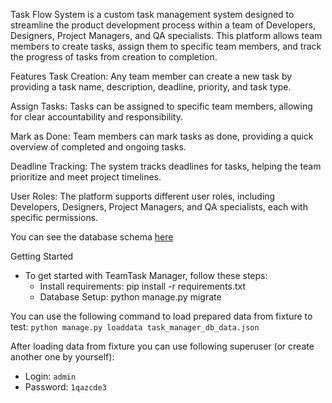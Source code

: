 
Task Flow System is a custom task management system designed to streamline the product development process within a team of Developers, Designers, Project Managers, and QA specialists. This platform allows team members to create tasks, assign them to specific team members, and track the progress of tasks from creation to completion.

Features
Task Creation: Any team member can create a new task by providing a task name, description, deadline, priority, and task type.

Assign Tasks: Tasks can be assigned to specific team members, allowing for clear accountability and responsibility.

Mark as Done: Team members can mark tasks as done, providing a quick overview of completed and ongoing tasks.

Deadline Tracking: The system tracks deadlines for tasks, helping the team prioritize and meet project timelines.

User Roles: The platform supports different user roles, including Developers, Designers, Project Managers, and QA specialists, each with specific permissions.

You can see the database schema [here](https://dbdiagram.io/d/654363957d8bbd6465560b26)

Getting Started
- To get started with TeamTask Manager, follow these steps:
  - Install requirements: 
   pip install -r requirements.txt 
  - Database Setup: python manage.py migrate 


You can use the following command to load prepared data from fixture to test:
`python manage.py loaddata task_manager_db_data.json`


After loading data from fixture you can use following superuser (or create another one by yourself):
  - Login: `admin`
  - Password: `1qazcde3`